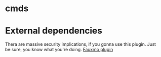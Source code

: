 # cmds


# External dependencies
Thera are massive security implications, if you gonna use this plugin. Just be sure, you know what you're doing. 
[Fauxmo plugin](https://github.com/n8henrie/fauxmo-plugins/blob/master/commandlineplugin.py)
